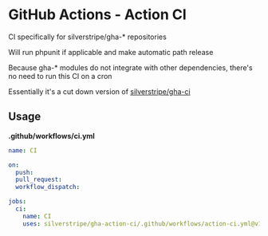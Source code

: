 # GitHub Actions - Action CI

CI specifically for silverstripe/gha-* repositories

Will run phpunit if applicable and make automatic path release

Because gha-* modules do not integrate with other dependencies, there's no need to run this CI on a cron

Essentially it's a cut down version of [silverstripe/gha-ci](https://github.com/silverstripe/gha-ci)

## Usage

**.github/workflows/ci.yml**
```yml
name: CI

on:
  push:
  pull_request:
  workflow_dispatch:

jobs:
  ci:
    name: CI
    uses: silverstripe/gha-action-ci/.github/workflows/action-ci.yml@v1
```
